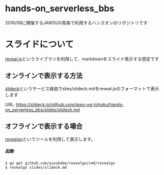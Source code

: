 hands-on_serverless_bbs
==========

2016/09に開催するJAWSUG青森で利用するハンズオンのリポジトリです



# スライドについて

[reveal.js](http://lab.hakim.se/reveal-js/#/)というライブラリを利用して、markdownをスライド表示する想定です

## オンラインで表示する方法

[slideck](https://slideck.io/)というサービス経由でslies/slideck.mdをreveal.jsのフォーマットで表示します

URL: https://slideck.io/github.com/jaws-ug-tohoku/hands-on_serverless_bbs/slides/slideck.md

## オフラインで表示する場合

[revealgo](https://github.com/yusukebe/revealgo)というツールを利用して表示します。

##### 起動

```
$ go get github.com/yusukebe/revealgo/cmd/revealgo
$ revealgo slides/slideck.md
```

